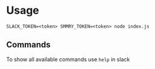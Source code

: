 # Usage
```
SLACK_TOKEN=<token> SMMRY_TOKEN=<token> node index.js
```

## Commands
To show all available commands use `help` in slack
